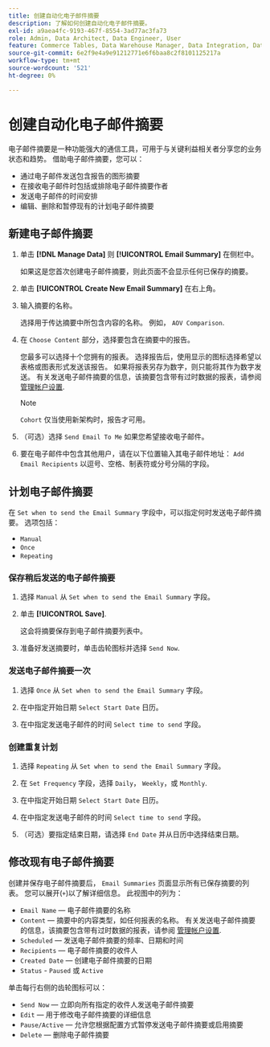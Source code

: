 ```yaml
---
title: 创建自动化电子邮件摘要
description: 了解如何创建自动化电子邮件摘要。
exl-id: a9aea4fc-9193-467f-8554-3ad77ac3fa73
role: Admin, Data Architect, Data Engineer, User
feature: Commerce Tables, Data Warehouse Manager, Data Integration, Data Import/Export
source-git-commit: 6e2f9e4a9e91212771e6f6baa8c2f8101125217a
workflow-type: tm+mt
source-wordcount: '521'
ht-degree: 0%

---
```


# 创建自动化电子邮件摘要

电子邮件摘要是一种功能强大的通信工具，可用于与关键利益相关者分享您的业务状态和趋势。 借助电子邮件摘要，您可以：

* 通过电子邮件发送包含报告的图形摘要
* 在接收电子邮件时包括或排除电子邮件摘要作者
* 发送电子邮件的时间安排
* 编辑、删除和暂停现有的计划电子邮件摘要

## 新建电子邮件摘要

1. 单击 **[!DNL Manage Data]** 则 **[!UICONTROL Email Summary]** 在侧栏中。

   如果这是您首次创建电子邮件摘要，则此页面不会显示任何已保存的摘要。

1. 单击 **[!UICONTROL Create New Email Summary]** 在右上角。

1. 输入摘要的名称。

   选择用于传达摘要中所包含内容的名称。 例如， `AOV Comparison`.

1. 在 `Choose Content` 部分，选择要包含在摘要中的报告。

   您最多可以选择十个您拥有的报表。 选择报告后，使用显示的图标选择希望以表格或图表形式发送该报告。 如果将报表另存为数字，则只能将其作为数字发送。 有关发送电子邮件摘要的信息，该摘要包含带有过时数据的报表，请参阅 [管理帐户设置](../../administrator/account-management/managing-account-settings.md).

   >[!NOTE]
   >
   >`Cohort` 仅当使用新架构时，报告才可用。

1. （可选）选择 `Send Email To Me` 如果您希望接收电子邮件。

1. 要在电子邮件中包含其他用户，请在以下位置输入其电子邮件地址： `Add Email Recipients` 以逗号、空格、制表符或分号分隔的字段。

## 计划电子邮件摘要

在 `Set when to send the Email Summary` 字段中，可以指定何时发送电子邮件摘要。 选项包括：

* `Manual`
* `Once`
* `Repeating`

### 保存稍后发送的电子邮件摘要

1. 选择 `Manual` 从 `Set when to send the Email Summary` 字段。

1. 单击 **[!UICONTROL Save]**.

   这会将摘要保存到电子邮件摘要列表中。

1. 准备好发送摘要时，单击齿轮图标并选择 `Send Now`.

### 发送电子邮件摘要一次

1. 选择 `Once` 从 `Set when to send the Email Summary` 字段。

1. 在中指定开始日期 `Select Start Date` 日历。

1. 在中指定发送电子邮件的时间 `Select time to send` 字段。

### 创建重复计划

1. 选择 `Repeating` 从 `Set when to send the Email Summary` 字段。

1. 在 `Set Frequency` 字段，选择 `Daily`， `Weekly`，或 `Monthly`.

1. 在中指定开始日期 `Select Start Date` 日历。

1. 在中指定发送电子邮件的时间 `Select time to send` 字段。

1. （可选）要指定结束日期，请选择 `End Date` 并从日历中选择结束日期。

## 修改现有电子邮件摘要

创建并保存电子邮件摘要后， `Email Summaries` 页面显示所有已保存摘要的列表。 您可以展开(`+`)以了解详细信息。 此视图中的列为：

* `Email Name`  — 电子邮件摘要的名称
* `Content`  — 摘要中的内容类型，如任何报表的名称。 有关发送电子邮件摘要的信息，该摘要包含带有过时数据的报表，请参阅 [管理帐户设置](../../administrator/account-management/managing-account-settings.md).
* `Scheduled`  — 发送电子邮件摘要的频率、日期和时间
* `Recipients`  — 电子邮件摘要的收件人
* `Created Date`  — 创建电子邮件摘要的日期
* `Status` - `Paused` 或 `Active`

单击每行右侧的齿轮图标可以：

* `Send Now`  — 立即向所有指定的收件人发送电子邮件摘要
* `Edit`  — 用于修改电子邮件摘要的详细信息
* `Pause/Active`  — 允许您根据配置方式暂停发送电子邮件摘要或启用摘要
* `Delete`  — 删除电子邮件摘要
